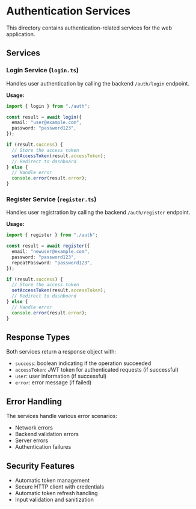 # Authentication Services

This directory contains authentication-related services for the web application.

## Services

### Login Service (`login.ts`)

Handles user authentication by calling the backend `/auth/login` endpoint.

**Usage:**

```typescript
import { login } from "./auth";

const result = await login({
  email: "user@example.com",
  password: "password123",
});

if (result.success) {
  // Store the access token
  setAccessToken(result.accessToken);
  // Redirect to dashboard
} else {
  // Handle error
  console.error(result.error);
}
```

### Register Service (`register.ts`)

Handles user registration by calling the backend `/auth/register` endpoint.

**Usage:**

```typescript
import { register } from "./auth";

const result = await register({
  email: "newuser@example.com",
  password: "password123",
  repeatPassword: "password123",
});

if (result.success) {
  // Store the access token
  setAccessToken(result.accessToken);
  // Redirect to dashboard
} else {
  // Handle error
  console.error(result.error);
}
```

## Response Types

Both services return a response object with:

- `success`: boolean indicating if the operation succeeded
- `accessToken`: JWT token for authenticated requests (if successful)
- `user`: user information (if successful)
- `error`: error message (if failed)

## Error Handling

The services handle various error scenarios:

- Network errors
- Backend validation errors
- Server errors
- Authentication failures

## Security Features

- Automatic token management
- Secure HTTP client with credentials
- Automatic token refresh handling
- Input validation and sanitization
